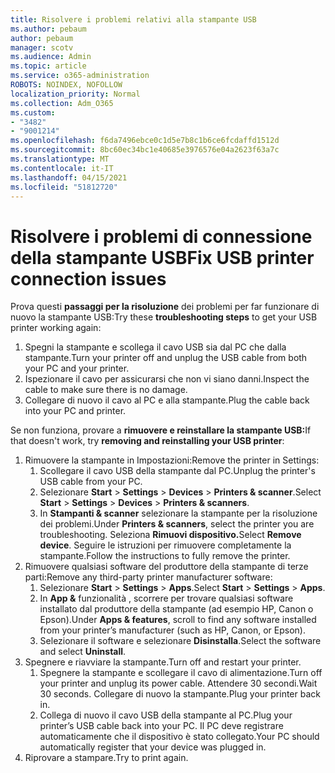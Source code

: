 ```yaml
---
title: Risolvere i problemi relativi alla stampante USB
ms.author: pebaum
author: pebaum
manager: scotv
ms.audience: Admin
ms.topic: article
ms.service: o365-administration
ROBOTS: NOINDEX, NOFOLLOW
localization_priority: Normal
ms.collection: Adm_O365
ms.custom:
- "3482"
- "9001214"
ms.openlocfilehash: f6da7496ebce0c1d5e7b8c1b6ce6fcdaffd1512d
ms.sourcegitcommit: 8bc60ec34bc1e40685e3976576e04a2623f63a7c
ms.translationtype: MT
ms.contentlocale: it-IT
ms.lasthandoff: 04/15/2021
ms.locfileid: "51812720"
---
```

# <a name="fix-usb-printer-connection-issues"></a><span data-ttu-id="bc1be-102">Risolvere i problemi di connessione della stampante USB</span><span class="sxs-lookup"><span data-stu-id="bc1be-102">Fix USB printer connection issues</span></span>

<span data-ttu-id="bc1be-103">Prova questi **passaggi per la risoluzione** dei problemi per far funzionare di nuovo la stampante USB:</span><span class="sxs-lookup"><span data-stu-id="bc1be-103">Try these **troubleshooting steps** to get your USB printer working again:</span></span>

1. <span data-ttu-id="bc1be-104">Spegni la stampante e scollega il cavo USB sia dal PC che dalla stampante.</span><span class="sxs-lookup"><span data-stu-id="bc1be-104">Turn your printer off and unplug the USB cable from both your PC and your printer.</span></span>
2. <span data-ttu-id="bc1be-105">Ispezionare il cavo per assicurarsi che non vi siano danni.</span><span class="sxs-lookup"><span data-stu-id="bc1be-105">Inspect the cable to make sure there is no damage.</span></span>
3. <span data-ttu-id="bc1be-106">Collegare di nuovo il cavo al PC e alla stampante.</span><span class="sxs-lookup"><span data-stu-id="bc1be-106">Plug the cable back into your PC and printer.</span></span>

<span data-ttu-id="bc1be-107">Se non funziona, provare a **rimuovere e reinstallare la stampante USB:**</span><span class="sxs-lookup"><span data-stu-id="bc1be-107">If that doesn't work, try **removing and reinstalling your USB printer**:</span></span>

1. <span data-ttu-id="bc1be-108">Rimuovere la stampante in Impostazioni:</span><span class="sxs-lookup"><span data-stu-id="bc1be-108">Remove the printer in Settings:</span></span>
    1. <span data-ttu-id="bc1be-109">Scollegare il cavo USB della stampante dal PC.</span><span class="sxs-lookup"><span data-stu-id="bc1be-109">Unplug the printer's USB cable from your PC.</span></span>
    2. <span data-ttu-id="bc1be-110">Selezionare **Start**  >  **Settings**  >  **Devices**  >  **Printers & scanner**.</span><span class="sxs-lookup"><span data-stu-id="bc1be-110">Select **Start** > **Settings** > **Devices** > **Printers & scanners**.</span></span>
    3. <span data-ttu-id="bc1be-111">In **Stampanti & scanner** selezionare la stampante per la risoluzione dei problemi.</span><span class="sxs-lookup"><span data-stu-id="bc1be-111">Under **Printers & scanners**, select the printer you are troubleshooting.</span></span> <span data-ttu-id="bc1be-112">Seleziona **Rimuovi dispositivo.**</span><span class="sxs-lookup"><span data-stu-id="bc1be-112">Select **Remove device**.</span></span> <span data-ttu-id="bc1be-113">Seguire le istruzioni per rimuovere completamente la stampante.</span><span class="sxs-lookup"><span data-stu-id="bc1be-113">Follow the instructions to fully remove the printer.</span></span>
2. <span data-ttu-id="bc1be-114">Rimuovere qualsiasi software del produttore della stampante di terze parti:</span><span class="sxs-lookup"><span data-stu-id="bc1be-114">Remove any third-party printer manufacturer software:</span></span>
    1. <span data-ttu-id="bc1be-115">Selezionare **Start**  >  **Settings**  >  **Apps**.</span><span class="sxs-lookup"><span data-stu-id="bc1be-115">Select **Start** > **Settings** > **Apps**.</span></span>
    2. <span data-ttu-id="bc1be-116">In **App &** funzionalità , scorrere per trovare qualsiasi software installato dal produttore della stampante (ad esempio HP, Canon o Epson).</span><span class="sxs-lookup"><span data-stu-id="bc1be-116">Under **Apps & features**, scroll to find any software installed from your printer’s manufacturer (such as HP, Canon, or Epson).</span></span>
    3. <span data-ttu-id="bc1be-117">Selezionare il software e selezionare **Disinstalla**.</span><span class="sxs-lookup"><span data-stu-id="bc1be-117">Select the software and select **Uninstall**.</span></span>
3. <span data-ttu-id="bc1be-118">Spegnere e riavviare la stampante.</span><span class="sxs-lookup"><span data-stu-id="bc1be-118">Turn off and restart your printer.</span></span><br>
    1. <span data-ttu-id="bc1be-119">Spegnere la stampante e scollegare il cavo di alimentazione.</span><span class="sxs-lookup"><span data-stu-id="bc1be-119">Turn off your printer and unplug its power cable.</span></span> <span data-ttu-id="bc1be-120">Attendere 30 secondi.</span><span class="sxs-lookup"><span data-stu-id="bc1be-120">Wait 30 seconds.</span></span> <span data-ttu-id="bc1be-121">Collegare di nuovo la stampante.</span><span class="sxs-lookup"><span data-stu-id="bc1be-121">Plug your printer back in.</span></span>
    2. <span data-ttu-id="bc1be-122">Collega di nuovo il cavo USB della stampante al PC.</span><span class="sxs-lookup"><span data-stu-id="bc1be-122">Plug your printer’s USB cable back into your PC.</span></span> <span data-ttu-id="bc1be-123">Il PC deve registrare automaticamente che il dispositivo è stato collegato.</span><span class="sxs-lookup"><span data-stu-id="bc1be-123">Your PC should automatically register that your device was plugged in.</span></span>
4. <span data-ttu-id="bc1be-124">Riprovare a stampare.</span><span class="sxs-lookup"><span data-stu-id="bc1be-124">Try to print again.</span></span>